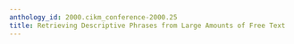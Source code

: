 ```yaml
---
anthology_id: 2000.cikm_conference-2000.25
title: Retrieving Descriptive Phrases from Large Amounts of Free Text
---
```

